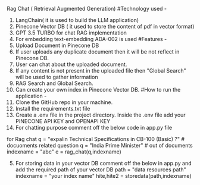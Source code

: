 Rag Chat ( Retrieval Augmented Generation)
#Technology used -
1. LangChain( it is used to build the LLM application)
2. Pinecone Vector DB ( it used to store the content of pdf in vector format)
3.  GPT 3.5 TURBO for chat RAG implementation
4. For embedding text-embedding ADA-002 is used
#Features -
1. Upload Document in Pinecone DB
2. If user uploads any duplicate document then it will be not reflect in Pinecone DB.
3. User can chat about the uploaded document.
4. If any content is not present in the uploaded file then "Global Search" will be used to gather information
5. RAG Search and Global Search.
6.  Can create your own index in Pinecone Vector DB.
#How to run the application - 
1. Clone the GitHub repo in your machine.
2. Install the requirements.txt file
3. Create a .env file in the project directory. Inside the .env file add your PINECONE API KEY and OPENAPI KEY
4. For chatting purpose comment off the below code in app.py file 

for Rag chat
q = "expalin Technical Specifications in CB-100 (Basic) ?" # docuoments related question
q = "India Prime Minister" # out of documents 
 indexname = "abc"
 e = rag_chat(q,indexname)

5. For storing data in your vector DB comment off the below in app.py and add the required path of your vector DB
path = "data resources path"
indexname = "your index name"
 hite,hite2 = storedata(path,indexname)
